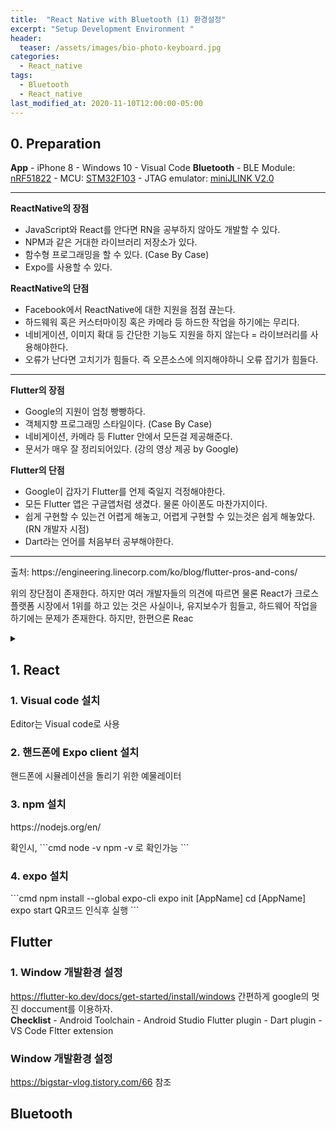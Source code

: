 ```yaml
---
title:  "React Native with Bluetooth (1) 환경설정"
excerpt: "Setup Development Environment "
header:
  teaser: /assets/images/bio-photo-keyboard.jpg
categories:
  - React_native
tags:
  - Bluetooth
  - React_native
last_modified_at: 2020-11-10T12:00:00-05:00
---
```

## 0. Preparation   
**App**
\- iPhone 8
\- Windows 10
\- Visual Code
**Bluetooth**
\- BLE Module: [nRF51822](https://www.nordicsemi.com/Products/Low-power-short-range-wireless/nRF51822)
\- MCU: [STM32F103](https://www.st.com/en/microcontrollers-microprocessors/stm32f103.html)
\- JTAG emulator: [miniJLINK V2.0](https://www.devicemart.co.kr/goods/view?no=33262)

<hr>

**ReactNative의 장점**

-   JavaScript와 React를 안다면 RN을 공부하지 않아도 개발할 수 있다.
-   NPM과 같은 거대한 라이브러리 저장소가 있다.
-   함수형 프로그래밍을 할 수 있다. (Case By Case)
-   Expo를 사용할 수 있다.

**ReactNative의 단점**

-   Facebook에서 ReactNative에 대한 지원을 점점 끊는다.
-   하드웨워 혹은 커스터마이징 혹은 카메라 등 하드한 작업을 하기에는 무리다.
-   네비게이션, 이미지 확대 등 간단한 기능도 지원을 하지 않는다 = 라이브러리를 사용해야한다.
-   오류가 난다면 고치기가 힘들다. 즉 오픈소스에 의지해야하니 오류 잡기가 힘들다.

----------

**Flutter의 장점**

-   Google의 지원이 엄청 빵빵하다.
-   객체지향 프로그래밍 스타일이다. (Case By Case)
-   네비게이션, 카메라 등 Flutter 안에서 모든걸 제공해준다.
-   문서가 매우 잘 정리되어있다. (강의 영상 제공 by Google)

**Flutter의 단점**

-   Google이 갑자기 Flutter를 언제 죽일지 걱정해야한다.
-   모든 Flutter 앱은 구글앱처럼 생겼다. 물론 아이폰도 마찬가지이다.
-   쉽게 구현할 수 있는건 어렵게 해놓고, 어렵게 구현할 수 있는것은 쉽게 해놓았다.(RN 개발자 시점)
-   Dart라는 언어를 처음부터 공부해야한다.
<hr>
출처: https://engineering.linecorp.com/ko/blog/flutter-pros-and-cons/

위의 장단점이 존재한다.  하지만 여러 개발자들의 의견에 따르면 물론 React가 크로스 플랫폼 시장에서 1위를 하고 있는 것은 사실이나,  유지보수가 힘들고, 하드웨어 작업을 하기에는 문제가 존재한다.
하지만, 한편으론 Reac
 

<details>
    <summary>
    <h2> 1. React <br></h2>
    <h3> 1. Visual code 설치</h3>
 <p> Editor는 Visual code로 사용</p>
 <h3> 2. 핸드폰에 Expo client 설치</h3>
<p>핸드폰에 시뮬레이션을 돌리기 위한 예물레이터</p> 
<h3> 3. npm 설치</h3>
<p>https://nodejs.org/en/</p>
<p>확인시,
```cmd
node -v 
npm -v
로 확인가능
```
</p>
<h3> 4. expo 설치</h3>
```cmd
npm install --global expo-cli
expo init [AppName]
cd [AppName]
expo start
QR코드 인식후 실행
```
    </summary>
</details>

## Flutter
### 1. Window 개발환경 설정
https://flutter-ko.dev/docs/get-started/install/windows
간편하게 google의 멋진 doccument를 이용하자.   
**Checklist**
\-  Android Toolchain
\- Android Studio Flutter plugin 
\- Dart plugin
\- VS Code Fltter extension

### Window 개발환경 설정
https://bigstar-vlog.tistory.com/66
참조

## Bluetooth


<!--stackedit_data:
eyJoaXN0b3J5IjpbLTc4ODgzNDU5NiwyMDMzMjA5MzAsMTAxND
kzNjExNiwtMTM3MjE0NjcwMiwtMTUxMDQzNTM4NSwxMDE2NjIw
MTY1LC0yMDI0ODcwMjMyLC0yMTM0Mjc5NjI4LC0xOTY1NTEzND
E2LC05MTgyODQzNzAsLTQ1NTkyMTcxMiwxMjYyNDU4MTQ2LDQ5
NDcxMDAwOV19
-->